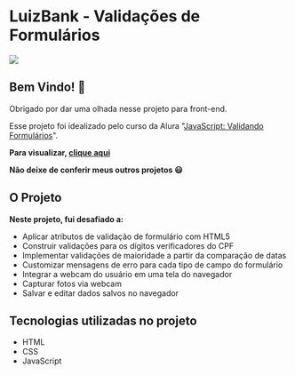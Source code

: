 
# LuizBank - Validações de Formulários
[![](https://camo.githubusercontent.com/459f141bd5e24c179a0e2dd49691e290ed5c5d4b4cb97767daee7cfaf6e31121/687474703a2f2f696d672e736869656c64732e696f2f7374617469632f76313f6c6162656c3d535441545553266d6573736167653d434f4e434c5549444f26636f6c6f723d475245454e267374796c653d666f722d7468652d6261646765)](https://camo.githubusercontent.com/459f141bd5e24c179a0e2dd49691e290ed5c5d4b4cb97767daee7cfaf6e31121/687474703a2f2f696d672e736869656c64732e696f2f7374617469632f76313f6c6162656c3d535441545553266d6573736167653d434f4e434c5549444f26636f6c6f723d475245454e267374796c653d666f722d7468652d6261646765)

  
  
## Bem Vindo! 👋

  

Obrigado por dar uma olhada nesse projeto para front-end.


Esse projeto foi idealizado pelo curso da Alura "[JavaScript: Validando Formulários](https://cursos.alura.com.br/course/javascript-validando-formularios)".

**Para visualizar, [clique aqui](https://luizfelipesantospereira.github.io/LuizBank/)**

**Não deixe de conferir meus outros projetos :smiley:**

  

## O Projeto

  
**Neste projeto, fui desafiado a:**
 -  Aplicar atributos de validação de formulário com HTML5
-   Construir validações para os dígitos verificadores do CPF
-   Implementar validações de maioridade a partir da comparação de datas
-   Customizar mensagens de erro para cada tipo de campo do formulário
-   Integrar a webcam do usuário em uma tela do navegador
-   Capturar fotos via webcam
-   Salvar e editar dados salvos no navegador

  ## Tecnologias utilizadas no projeto

-   HTML
-   CSS
-  JavaScript
  
